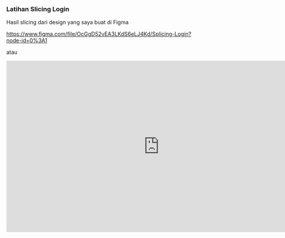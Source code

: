 ### Latihan Slicing Login

Hasil slicing dari design yang saya buat di Figma

https://www.figma.com/file/OcGgD52vEA3LKdS6eLJ4Kd/Splicing-Login?node-id=0%3A1

atau

<iframe style="border: 1px solid rgba(0, 0, 0, 0.1);" width="800" height="450" src="https://www.figma.com/embed?embed_host=share&url=https%3A%2F%2Fwww.figma.com%2Ffile%2FOcGgD52vEA3LKdS6eLJ4Kd%2FSplicing-Login%3Fnode-id%3D0%253A1" allowfullscreen></iframe>